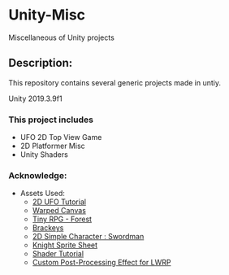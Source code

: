 # Unity-Misc
Miscellaneous of Unity projects

## Description:
This repository contains several generic projects made in untiy. 

Unity 2019.3.9f1

### This project includes
* UFO 2D Top View Game
* 2D Platformer Misc
* Unity Shaders

### Acknowledge:

* Assets Used:
	* [2D UFO Tutorial](https://assetstore.unity.com/packages/essentials/tutorial-projects/2d-ufo-tutorial-52143)
	* [Warped Canvas](https://assetstore.unity.com/packages/2d/characters/warped-caves-103250)
	* [Tiny  RPG - Forest](https://assetstore.unity.com/packages/2d/characters/tiny-rpg-forest-114685)
	* [Brackeys](https://www.youtube.com/channel/UCYbK_tjZ2OrIZFBvU6CCMiA)
	* [2D Simple Character : Swordman](https://assetstore.unity.com/packages/2d/characters/2d-simple-character-swordman-133259?aid=1101lPGj&utm_source=aff)
	* [Knight Sprite Sheet](https://assetstore.unity.com/packages/2d/characters/knight-sprite-sheet-free-93897?aid=1101lPGj&utm_source=aff)
	* [Shader Tutorial](https://learn.unity.com/tutorial/writing-your-first-shader-in-unity#5c7f8528edbc2a002053b570)
	* [Custom Post-Processing Effect for LWRP](https://learn.unity.com/tutorial/creating-a-custom-post-processing-effect-for-lwrp?language=en#5e4569dbedbc2a09c4baf37a)

